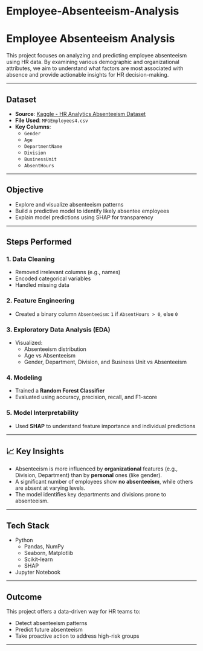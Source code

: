 # Employee-Absenteeism-Analysis
#  Employee Absenteeism Analysis

This project focuses on analyzing and predicting employee absenteeism using HR data. By examining various demographic and organizational attributes, we aim to understand what factors are most associated with absence and provide actionable insights for HR decision-making.

---

## Dataset

- **Source**: [Kaggle - HR Analytics Absenteeism Dataset](https://www.kaggle.com/datasets/HRAnalyticRepository/absenteeism-dataset)
- **File Used**: `MFGEmployees4.csv`
- **Key Columns**:
  - `Gender`
  - `Age`
  - `DepartmentName`
  - `Division`
  - `BusinessUnit`
  - `AbsentHours`

---

##  Objective

- Explore and visualize absenteeism patterns
- Build a predictive model to identify likely absentee employees
- Explain model predictions using SHAP for transparency

---

##  Steps Performed

### 1. **Data Cleaning**
- Removed irrelevant columns (e.g., names)
- Encoded categorical variables
- Handled missing data

### 2. **Feature Engineering**
- Created a binary column `Absenteeism`: `1` if `AbsentHours > 0`, else `0`

### 3. **Exploratory Data Analysis (EDA)**
- Visualized:
  - Absenteeism distribution
  - Age vs Absenteeism
  - Gender, Department, Division, and Business Unit vs Absenteeism

### 4. **Modeling**
- Trained a **Random Forest Classifier**
- Evaluated using accuracy, precision, recall, and F1-score

### 5. **Model Interpretability**
- Used **SHAP** to understand feature importance and individual predictions

---

## 📈 Key Insights

- Absenteeism is more influenced by **organizational** features (e.g., Division, Department) than by **personal** ones (like gender).
- A significant number of employees show **no absenteeism**, while others are absent at varying levels.
- The model identifies key departments and divisions prone to absenteeism.

---

## Tech Stack

- Python
  - Pandas, NumPy
  - Seaborn, Matplotlib
  - Scikit-learn
  - SHAP
- Jupyter Notebook

---


## Outcome

This project offers a data-driven way for HR teams to:
- Detect absenteeism patterns
- Predict future absenteeism
- Take proactive action to address high-risk groups

---

